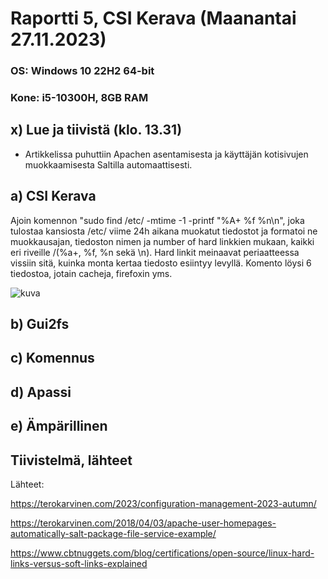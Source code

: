 # Raportti 5, CSI Kerava (Maanantai 27.11.2023)

### OS: Windows 10 22H2 64-bit
### Kone: i5-10300H, 8GB RAM

## x) Lue ja tiivistä (klo. 13.31)

  - Artikkelissa puhuttiin Apachen asentamisesta ja käyttäjän kotisivujen muokkaamisesta Saltilla automaattisesti. 
  
## a) CSI Kerava

Ajoin komennon "sudo find /etc/ -mtime -1 -printf "%A+ %f %n\n", joka tulostaa kansiosta /etc/ viime 24h aikana muokatut tiedostot ja formatoi ne muokkausajan, tiedoston nimen ja number of hard linkkien mukaan, kaikki eri riveille /(%a+, %f, %n sekä \n). Hard linkit meinaavat periaatteessa vissiin sitä, kuinka monta kertaa tiedosto esiintyy levyllä. 
Komento löysi 6 tiedostoa, jotain cacheja, firefoxin yms.

![kuva](https://github.com/laurijuusti/Palvelinten-hallinta/assets/122888655/ba6e5a89-90b0-4afb-8dee-c23310dade34)

## b) Gui2fs






## c) Komennus






## d) Apassi






## e) Ämpärillinen






## Tiivistelmä, lähteet



Lähteet:

https://terokarvinen.com/2023/configuration-management-2023-autumn/

https://terokarvinen.com/2018/04/03/apache-user-homepages-automatically-salt-package-file-service-example/

https://www.cbtnuggets.com/blog/certifications/open-source/linux-hard-links-versus-soft-links-explained

